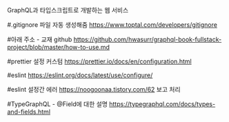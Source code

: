 GraphQL과 타입스크립트로 개발하는 웹 서비스

#.gitignore 파일 자동 생성해줌
https://www.toptal.com/developers/gitignore

#아래 주소 - 교재 github
https://github.com/hwasurr/graphql-book-fullstack-project/blob/master/how-to-use.md

#prettier 설정 커스텀
https://prettier.io/docs/en/configuration.html

#eslint
https://eslint.org/docs/latest/use/configure/

#eslint 설정간 에러
https://noogoonaa.tistory.com/62 보고 처리

#TypeGraphQL - @Field에 대한 설명
https://typegraphql.com/docs/types-and-fields.html
